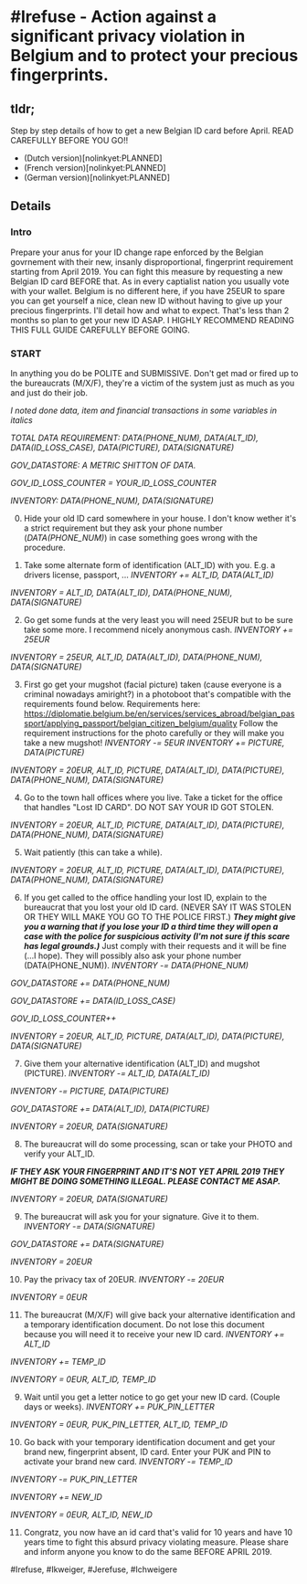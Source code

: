 # \#Irefuse - Action against a significant privacy violation in Belgium and to protect your precious fingerprints.

## tldr;
Step by step details of how to get a new Belgian ID card before April. READ CAREFULLY BEFORE YOU GO!!

- (Dutch version)[nolinkyet:PLANNED]
- (French version)[nolinkyet:PLANNED]
- (German version)[nolinkyet:PLANNED]

## Details
### Intro
Prepare your anus for your ID change rape enforced by the Belgian govrnement with their new, insanly disproportional, fingerprint requirement starting from April 2019. You can fight this measure by requesting a new Belgian ID card BEFORE that. As in every captialist nation you usually vote with your wallet. Belgium is no different here, if you have 25EUR to spare you can get yourself a nice, clean new ID without having to give up your precious fingerprints. I'll detail how and what to expect. That's less than 2 months so plan to get your new ID ASAP. I HIGHLY RECOMMEND READING THIS FULL GUIDE CAREFULLY BEFORE GOING.

### START

In anything you do be POLITE and SUBMISSIVE. Don't get mad or fired up to the bureaucrats (M/X/F), they're a victim of the system just as much as you and just do their job.

_I noted done data, item and financial transactions in some variables in italics_

_TOTAL DATA REQUIREMENT: DATA(PHONE_NUM), DATA(ALT_ID), DATA(ID_LOSS_CASE), DATA(PICTURE), DATA(SIGNATURE)_

_GOV_DATASTORE: A METRIC SHITTON OF DATA._

_GOV_ID_LOSS_COUNTER = YOUR_ID_LOSS_COUNTER_

_INVENTORY: DATA(PHONE_NUM), DATA(SIGNATURE)_

0) Hide your old ID card somewhere in your house. I don't know wether it's a strict requirement but they ask your phone number (_DATA(PHONE_NUM)_) in case something goes wrong with the procedure.

1) Take some alternate form of identification (ALT_ID) with you. E.g. a drivers license, passport, ...
_INVENTORY += ALT_ID, DATA(ALT_ID)_

_INVENTORY = ALT_ID, DATA(ALT_ID), DATA(PHONE_NUM), DATA(SIGNATURE)_

2) Go get some funds at the very least you will need 25EUR but to be sure take some more. I recommend nicely anonymous cash.
_INVENTORY += 25EUR_

_INVENTORY = 25EUR, ALT_ID, DATA(ALT_ID), DATA(PHONE_NUM), DATA(SIGNATURE)_

3) First go get your mugshot (facial picture) taken (cause everyone is a criminal nowadays amiright?) in a photoboot that's compatible with the requirements found below.
Requirements here: https://diplomatie.belgium.be/en/services/services_abroad/belgian_passport/applying_passport/belgian_citizen_belgium/quality
Follow the requirement instructions for the photo carefully or they will make you take a new mugshot!
_INVENTORY -= 5EUR_
_INVENTORY += PICTURE, DATA(PICTURE)_

_INVENTORY = 20EUR, ALT_ID, PICTURE, DATA(ALT_ID), DATA(PICTURE), DATA(PHONE_NUM), DATA(SIGNATURE)_

4) Go to the town hall offices where you live. Take a ticket for the office that handles "Lost ID CARD". DO NOT SAY YOUR ID GOT STOLEN.

_INVENTORY = 20EUR, ALT_ID, PICTURE, DATA(ALT_ID), DATA(PICTURE), DATA(PHONE_NUM), DATA(SIGNATURE)_

5) Wait patiently (this can take a while).

_INVENTORY = 20EUR, ALT_ID, PICTURE, DATA(ALT_ID), DATA(PICTURE), DATA(PHONE_NUM), DATA(SIGNATURE)_

6) If you get called to the office handling your lost ID, explain to the bureaucrat that you lost your old ID card. (NEVER SAY IT WAS STOLEN OR THEY WILL MAKE YOU GO TO THE POLICE FIRST.) ***They might give you a warning that if you lose your ID a third time they will open a case with the police for suspicious activity (I'm not sure if this scare has legal grounds.)*** Just comply with their requests and it will be fine (...I hope). They will possibly also ask your phone number (DATA(PHONE_NUM)).
_INVENTORY -= DATA(PHONE_NUM)_

_GOV_DATASTORE += DATA(PHONE_NUM)_

_GOV_DATASTORE += DATA(ID_LOSS_CASE)_

_GOV_ID_LOSS_COUNTER++_

_INVENTORY = 20EUR, ALT_ID, PICTURE, DATA(ALT_ID), DATA(PICTURE), DATA(SIGNATURE)_

7) Give them your alternative identification (ALT_ID) and mugshot (PICTURE).
_INVENTORY -= ALT_ID, DATA(ALT_ID)_

_INVENTORY -= PICTURE, DATA(PICTURE)_

_GOV_DATASTORE += DATA(ALT_ID), DATA(PICTURE)_

_INVENTORY = 20EUR, DATA(SIGNATURE)_

8) The bureaucrat will do some processing, scan or take your PHOTO and verify your ALT_ID.

***IF THEY ASK YOUR FINGERPRINT AND IT'S NOT YET APRIL 2019 THEY MIGHT BE DOING SOMETHING ILLEGAL. PLEASE CONTACT ME ASAP.***

_INVENTORY = 20EUR, DATA(SIGNATURE)_

9) The bureaucrat will ask you for your signature. Give it to them.
_INVENTORY -= DATA(SIGNATURE)_

_GOV_DATASTORE += DATA(SIGNATURE)_

_INVENTORY = 20EUR_

10) Pay the privacy tax of 20EUR.
_INVENTORY -= 20EUR_

_INVENTORY = 0EUR_

11) The bureaucrat (M/X/F) will give back your alternative identification and a temporary identification document. Do not lose this document because you will need it to receive your new ID card.
_INVENTORY += ALT_ID_

_INVENTORY += TEMP_ID_

_INVENTORY = 0EUR, ALT_ID, TEMP_ID_

9) Wait until you get a letter notice to go get your new ID card. (Couple days or weeks).
_INVENTORY += PUK_PIN_LETTER_


_INVENTORY = 0EUR, PUK_PIN_LETTER, ALT_ID, TEMP_ID_

10) Go back with your temporary identification document and get your brand new, fingerprint absent, ID card. Enter your PUK and PIN to activate your brand new card. 
_INVENTORY -= TEMP_ID_

_INVENTORY -= PUK_PIN_LETTER_

_INVENTORY += NEW_ID_

_INVENTORY = 0EUR, ALT_ID, NEW_ID_

11) Congratz, you now have an id card that's valid for 10 years and have 10 years time to fight this absurd privacy violating measure.
Please share and inform anyone you know to do the same BEFORE APRIL 2019.

#Irefuse, #Ikweiger, #Jerefuse, #Ichweigere
